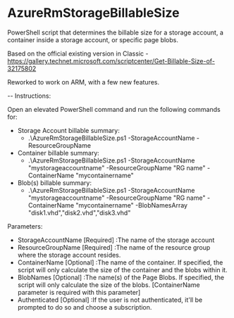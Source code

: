 # AzureRmStorageBillableSize
PowerShell script that determines the billable size for a storage account, a container inside a storage account, or specific page blobs.

Based on the official existing version in Classic - https://gallery.technet.microsoft.com/scriptcenter/Get-Billable-Size-of-32175802

Reworked to work on ARM, with a few new features.

-- Instructions:

Open an elevated PowerShell command and run the following commands for:

- Storage Account billable summary: 
  -  .\AzureRmStorageBillableSize.ps1 -StorageAccountName <SA Name> -ResourceGroupName <RG Name>
- Container billable summary: 
  - .\AzureRmStorageBillableSize.ps1 -StorageAccountName "mystorageaccountname" -ResourceGroupName "RG name" -ContainerName "mycontainername"
- Blob(s) billable summary: 
  - .\AzureRmStorageBillableSize.ps1 -StorageAccountName "mystorageaccountname" -ResourceGroupName "RG name" -ContainerName "mycontainername" -BlobNamesArray "disk1.vhd","disk2.vhd","disk3.vhd"
  
Parameters:

- StorageAccountName <string> [Required]
  :The name of the storage account
- ResourceGroupName <string> [Required]
  :The name of the resource group where the storage account resides.
- ContainerName <string> [Optional]
  :The name of the container. If specified, the script will only calculate the size of the container and the blobs within it.
- BlobNames <string array> [Optional]
  :The name(s) of the Page Blobs. If specified, the script will only calculate the size of the blobs. [ContainerName parameter is required with this parameter]
- Authenticated <switch> [Optional]
  :If the user is not authenticated, it'll be prompted to do so and choose a subscription.
